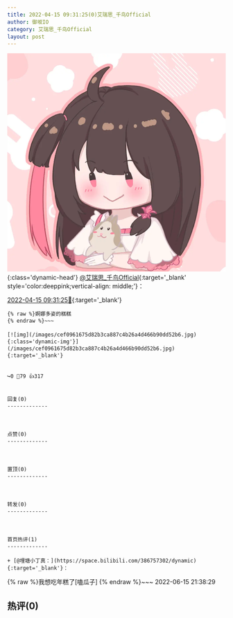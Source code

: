 ```yaml
---
title: 2022-04-15 09:31:25(0)艾瑞思_千鸟Official
author: 御坂IO
category: 艾瑞思_千鸟Official
layout: post
---
```


![img](/images/7e08840c56f251de28bdf766b647bd5fe9a5d50a.jpg){:class='dynamic-head'}
[@艾瑞思_千鸟Official](https://space.bilibili.com/1090010845/dynamic){:target='_blank' style='color:deeppink;vertical-align: middle;'}：

[2022-04-15 09:31:25🔗](https://t.bilibili.com/649175223186227221){:target='_blank'}

~~~
{% raw %}婀娜多姿的糕糕
{% endraw %}~~~

[![img](/images/cef0961675d82b3ca887c4b26a4d466b90dd52b6.jpg){:class='dynamic-img'}](/images/cef0961675d82b3ca887c4b26a4d466b90dd52b6.jpg){:target='_blank'}


↪️0 💬79 👍317


回复(0)
-------------



点赞(0)
-------------



置顶(0)
-------------



转发(0)
-------------



首页热评(1)
-------------

+ [@埋塘小丁真：](https://space.bilibili.com/386757302/dynamic){:target='_blank'}：
~~~
{% raw %}我想吃年糕了[嗑瓜子]
{% endraw %}~~~
2022-06-15 21:38:29


热评(0)
-------------



